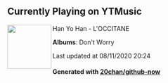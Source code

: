 ## Currently Playing on YTMusic

[<img align="left" width="100" src="https://lh3.googleusercontent.com/PXlUYnxE7KN8Odw_tUxkdNIbBaOIOTwyoVPgtIEN5s6dmDoGc-AYtDbIxxtwOXwQ0RPOxE2TMbsb3s45">](https://music.youtube.com/channel/UCUSEX4zhRyAOYF1yYzf2klw)

Han Yo Han - L'OCCITANE

**Albums**: Don't Worry

Last updated at 08/11/2020 20:24

#### Generated with [20chan/github-now](https://github.com/20chan/github-now)


<!--
**20chan/20chan** is a ✨ _special_ ✨ repository because its `README.md` (this file) appears on your GitHub profile.

Here are some ideas to get you started:

- 🔭 I’m currently working on ...
- 🌱 I’m currently learning ...
- 👯 I’m looking to collaborate on ...
- 🤔 I’m looking for help with ...
- 💬 Ask me about ...
- 📫 How to reach me: ...
- 😄 Pronouns: ...
- ⚡ Fun fact: ...
-->
